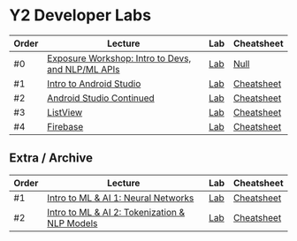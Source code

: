 # Y2 Developer Labs


Order | Lecture | Lab | Cheatsheet 
------------ | ------------- | ------------ | ------------- 
#0 | [Exposure Workshop: Intro to Devs, and NLP/ML APIs](https://docs.google.com/presentation/d/1TQAZsAfBrZF3HDKcT6ZxpJ1qHOVdGPys2W3p-AKQPV4/edit?usp=sharing) | [Lab](https://github.com/IbrahimKhaliliye/Intro-To-ML-and-AI-Lab) | [Null](#) 
#1 | [Intro to Android Studio](https://docs.google.com/presentation/d/1oJED_hHiVOVb1P9d4A0bUynpLEsbxv9mj8wMM94Gq9s/edit?usp=sharing) | [Lab](https://github.com/meet-projects/Intro-Android-Lab) | [Cheatsheet](https://docs.google.com/document/d/1SOXB2_ziWc2D2TdblM9nVm2P3aK2PpZzZY1xQpTHxdQ/) 
#2 | [Android Studio Continued](https://docs.google.com/presentation/d/1M4ulzJItb99hAQHqou11E6p9Rw039ciqoDvXkzHP3RU/edit#slide=id.g202780e1866_2_80) | [Lab](https://github.com/fouad20-meet/Android-Studio-Continued-Lab) | [Cheatsheet](https://docs.google.com/document/d/15nrOj7RRZfzyz1iebqM51ZVSro6pwCWFItDFX6cNHMc/edit) 
#3 | [ListView](https://docs.google.com/presentation/d/1CRi7AadRLE2enLAHe29N7B9rff8X0O2CbJvjIb-s1BY/edit?usp=sharing) | [Lab](https://github.com/meet-projects/ListView-Lab) | [Cheatsheet](https://docs.google.com/document/d/10FhialPk6SHEoPYZvuIB8Tpy_-3rAh6flbfuK-lm3fY/edit?usp=sharing) 
#4 | [Firebase](https://docs.google.com/presentation/d/1nhNl_zI9eIbznhlbNokCgq3ySAlm56f90xP5SKODdCQ/edit?usp=sharing) | [Lab](https://github.com/meet-projects/Firebase-Lab) | [Cheatsheet](#)

## Extra / Archive

Order | Lecture | Lab | Cheatsheet 
------------ | ------------- | ------------ | ------------- 
#1 | [Intro to ML & AI 1: Neural Networks](https://docs.google.com/presentation/d/16hHuYCryQj317QDoIqUhKD1mqYtFWp2hynEguhmd9xk/edit?usp=sharing) | [Lab](https://github.com/IbrahimKhaliliye/Intro-To-ML-and-AI-Lab) | [Cheatsheet](https://docs.google.com/document/d/1153CZzBVEIvfhrdyBwqCSbLZoUhvKvaG1p6aNIvs5Xw/edit?usp=sharing) 
#2 | [Intro to ML & AI 2: Tokenization & NLP Models](https://docs.google.com/presentation/d/1YD4IHGlRxQEWoMvUvLaN92UeKKIRI_Mb5CCNZr699rA/edit?usp=sharing) | [Lab](https://github.com/IbrahimKhaliliye/Intro-To-ML-and-AI-Tokenization-and-NLP-Lab) | [Cheatsheet](https://docs.google.com/document/d/168186AjUA-ZWvBMoam0ef6cjmT-_RiqiaLZk-pdobH8/edit?usp=sharing)
